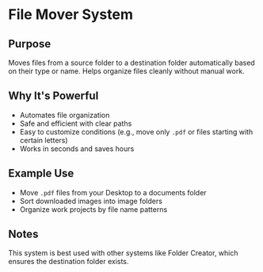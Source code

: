 # File Mover System

## Purpose

Moves files from a source folder to a destination folder automatically based on their type or name. Helps organize files cleanly without manual work.

## Why It's Powerful

- Automates file organization
- Safe and efficient with clear paths
- Easy to customize conditions (e.g., move only `.pdf` or files starting with certain letters)
- Works in seconds and saves hours

## Example Use

- Move `.pdf` files from your Desktop to a documents folder
- Sort downloaded images into image folders
- Organize work projects by file name patterns

## Notes

This system is best used with other systems like Folder Creator, which ensures the destination folder exists.
